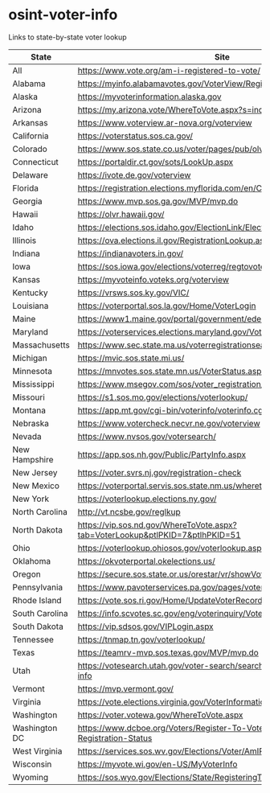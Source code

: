 # osint-voter-info
Links to state-by-state voter lookup


State | Site 
---- | ----- 
All | https://www.vote.org/am-i-registered-to-vote/
Alabama | https://myinfo.alabamavotes.gov/VoterView/RegistrantSearch.do 
Alaska | https://myvoterinformation.alaska.gov
Arizona | https://my.arizona.vote/WhereToVote.aspx?s=individual
Arkansas | https://www.voterview.ar-nova.org/voterview
California | https://voterstatus.sos.ca.gov/
Colorado | https://www.sos.state.co.us/voter/pages/pub/olvr/findVoterReg.xhtml
Connecticut | https://portaldir.ct.gov/sots/LookUp.aspx
Delaware | https://ivote.de.gov/voterview
Florida | https://registration.elections.myflorida.com/en/CheckVoterStatus/Index
Georgia | https://www.mvp.sos.ga.gov/MVP/mvp.do
Hawaii | https://olvr.hawaii.gov/
Idaho | https://elections.sos.idaho.gov/ElectionLink/ElectionLink/VoterSearch.aspx
Illinois | https://ova.elections.il.gov/RegistrationLookup.aspx
Indiana | https://indianavoters.in.gov/
Iowa | https://sos.iowa.gov/elections/voterreg/regtovote/search.aspx
Kansas | https://myvoteinfo.voteks.org/voterview
Kentucky | https://vrsws.sos.ky.gov/VIC/ 
Louisiana | https://voterportal.sos.la.gov/Home/VoterLogin
Maine | https://www1.maine.gov/portal/government/edemocracy/voter_lookup.php
Maryland | https://voterservices.elections.maryland.gov/VoterSearch
Massachusetts | https://www.sec.state.ma.us/voterregistrationsearch/myvoterregstatus.aspx
Michigan | https://mvic.sos.state.mi.us/
Minnesota | https://mnvotes.sos.state.mn.us/VoterStatus.aspx
Mississippi | https://www.msegov.com/sos/voter_registration/AmIRegistered
Missouri | https://s1.sos.mo.gov/elections/voterlookup/
Montana | https://app.mt.gov/cgi-bin/voterinfo/voterinfo.cgi
Nebraska | https://www.votercheck.necvr.ne.gov/voterview
Nevada | https://www.nvsos.gov/votersearch/
New Hampshire | https://app.sos.nh.gov/Public/PartyInfo.aspx
New Jersey | https://voter.svrs.nj.gov/registration-check
New Mexico | https://voterportal.servis.sos.state.nm.us/wheretovote.aspx
New York | https://voterlookup.elections.ny.gov/
North Carolina | http://vt.ncsbe.gov/reglkup 
North Dakota | https://vip.sos.nd.gov/WhereToVote.aspx?tab=VoterLookup&ptlPKID=7&ptlhPKID=51
Ohio | https://voterlookup.ohiosos.gov/voterlookup.aspx
Oklahoma | https://okvoterportal.okelections.us/
Oregon | https://secure.sos.state.or.us/orestar/vr/showVoterSearch.do
Pennsylvania | https://www.pavoterservices.pa.gov/pages/voterregistrationstatus.aspx
Rhode Island | https://vote.sos.ri.gov/Home/UpdateVoterRecord?ActiveFlag=0
South Carolina | https://info.scvotes.sc.gov/eng/voterinquiry/VoterInformationRequest.aspx
South Dakota | https://vip.sdsos.gov/VIPLogin.aspx
Tennessee | https://tnmap.tn.gov/voterlookup/
Texas | https://teamrv-mvp.sos.texas.gov/MVP/mvp.do
Utah | https://votesearch.utah.gov/voter-search/search/search-by-voter/voter-info
Vermont | https://mvp.vermont.gov/
Virginia | https://vote.elections.virginia.gov/VoterInformation/Lookup/status
Washington | https://voter.votewa.gov/WhereToVote.aspx
Washington DC | https://www.dcboe.org/Voters/Register-To-Vote/Check-Voter-Registration-Status
West Virginia | https://services.sos.wv.gov/Elections/Voter/AmIRegisteredToVote
Wisconsin | https://myvote.wi.gov/en-US/MyVoterInfo
Wyoming | https://sos.wyo.gov/Elections/State/RegisteringToVote.aspx
